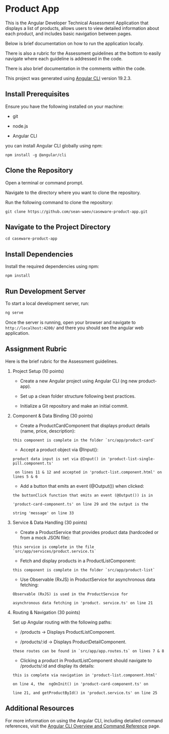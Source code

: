# Product App

This is the Angular Developer Technical Assessment Application that displays a list of products, allows users to view detailed information about each product, and includes basic navigation between pages.

Below is brief documentation on how to run the application locally.

There is also a rubric for the Assessment guidelines at the bottom to easily navigate where each guideline is addressed in the code.

There is also brief documentation in the comments within the code.

This project was generated using [Angular CLI](https://github.com/angular/angular-cli) version 19.2.3.

## Install Prerequisites

Ensure you have the following installed on your machine:

- git

- node.js

- Angular CLI
  
you can install Angular CLI globally using npm:

```
npm install -g @angular/cli
```


## Clone the Repository

Open a terminal or command prompt.

Navigate to the directory where you want to clone the repository.

Run the following command to clone the repository:

```
git clone https://github.com/sean-waev/caseware-product-app.git
```

## Navigate to the Project Directory

```
cd caseware-product-app
```

## Install Dependencies

Install the required dependencies using npm:

```
npm install
```

## Run Development Server

To start a local development server, run:

```bash
ng serve
```

Once the server is running, open your browser and navigate to `http://localhost:4200/` and there you should see the angular web application.

## Assignment Rubric

Here is the brief rubric for the Assessment guidelines.

1. Project Setup (10 points)

    - Create a new Angular project using Angular CLI (ng new product-app).

    - Set up a clean folder structure following best practices.

    - Initialize a Git repository and make an initial commit.

2. Component & Data Binding (30 points)

    - Create a ProductCardComponent that displays product details (name, price, description):
    ```
    this component is complete in the folder `src/app/product-card`
    ```
    - Accept a product object via @Input():
    ```
    product data input is set via @Input() in 'product-list-single-pill.component.ts'
    
     on lines 11 & 12 and accepted in 'product-list.component.html' on lines 5 & 6
    ```

    - Add a button that emits an event (@Output()) when clicked:
    ```
    the buttonClick function that emits an event (@Output()) is in 
    
    'product-card-component.ts' on line 29 and the output is the 
    
    string 'message' on line 33
    ```

3. Service & Data Handling (30 points)

    - Create a ProductService that provides product data (hardcoded or from a mock JSON file):
    ```
    this service is complete in the file `src/app/services/product.service.ts`
    ```

    - Fetch and display products in a ProductListComponent:
    ```
    this component is complete in the folder `src/app/product-list`
    ```

    - Use Observable (RxJS) in ProductService for asynchronous data fetching:

    ```
    Observable (RxJS) is used in the ProductService for 
    
    asynchronous data fetching in 'product. service.ts' on line 21
    ```

4. Routing & Navigation (30 points)

    Set up Angular routing with the following paths:

    - /products → Displays ProductListComponent.

    - /products/:id → Displays ProductDetailComponent.
    
    ```
    these routes can be found in `src/app/app.routes.ts` on lines 7 & 8
    ```

    - Clicking a product in ProductListComponent should navigate to /products/:id and display its details:

    ```
    this is complete via navigation in 'product-list.component.html' 
    
    on line 4, the  ngOnInit() in 'product-card-component.ts' on 
    
    line 21, and getProductById() in 'product.service.ts' on line 25
    ```

## Additional Resources

For more information on using the Angular CLI, including detailed command references, visit the [Angular CLI Overview and Command Reference](https://angular.dev/tools/cli) page.
